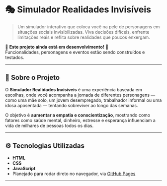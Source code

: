 # 🎭 Simulador Realidades Invisíveis

> Um simulador interativo que coloca você na pele de personagens em situações sociais invisibilizadas. Viva decisões difíceis, enfrente limitações reais e reflita sobre realidades que poucos enxergam.

🚧 **Este projeto ainda está em desenvolvimento!** 🚧  
Funcionalidades, personagens e eventos estão sendo construídos e testados.

---

## 🧠 Sobre o Projeto

O **Simulador Realidades Invisíveis** é uma experiência baseada em escolhas, onde você acompanha a jornada de diferentes personagens — como uma mãe solo, um jovem desempregado, trabalhador informal ou uma idosa aposentada — tentando sobreviver ao longo das semanas.

O objetivo é **aumentar a empatia e conscientização**, mostrando como fatores como saúde mental, dinheiro, estresse e esperança influenciam a vida de milhares de pessoas todos os dias.

---

## ⚙️ Tecnologias Utilizadas

- **HTML**
- **CSS**
- **JavaScript**
- Planejado para rodar direto no navegador, via [GitHub Pages](https://pages.github.com)

---
